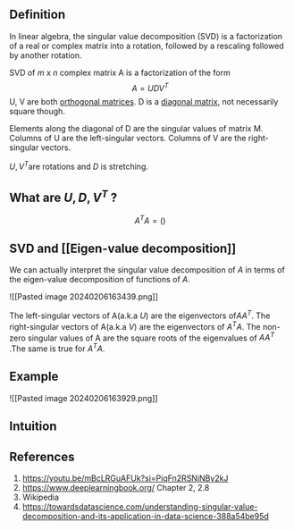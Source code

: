 ## Definition

In linear algebra, the singular value decomposition (SVD) is a factorization of a real or complex matrix into a rotation, followed by a rescaling followed by another rotation.

SVD of $m$ x $n$ complex matrix A is a factorization of the form
$$ A = UDV^T $$
U, V are both [orthogonal matrices](https://en.wikipedia.org/wiki/Orthogonal_matrix). D is a [diagonal matrix](https://en.wikipedia.org/wiki/Diagonal_matrix), not necessarily square though.

Elements along the diagonal of D are the singular values of matrix M.
Columns of U are the left-singular vectors.
Columns of V are the right-singular vectors.

$U, V^T$are rotations and $D$ is stretching.

## What are $U,D,V^T$ ?

$$
A^TA = ()
$$

## SVD and [[Eigen-value decomposition]]

We can actually interpret the singular value decomposition of $A$ in terms of the eigen-value decomposition of functions of $A$.

![[Pasted image 20240206163439.png]]

The left-singular vectors of A(a.k.a $U$) are the eigenvectors of$AA^T$.
The right-singular vectors of A(a.k.a $V$) are the eigenvectors of $A^TA$. 
The non-zero singular values of A are the square roots of the eigenvalues of $AA^T$ .The same is true for $A^TA$.

## Example

![[Pasted image 20240206163929.png]]

## Intuition


## References

1. https://youtu.be/mBcLRGuAFUk?si=PiqFn2RSNjNBy2kJ
2. https://www.deeplearningbook.org/ Chapter 2, 2.8
3. Wikipedia
4. https://towardsdatascience.com/understanding-singular-value-decomposition-and-its-application-in-data-science-388a54be95d


